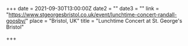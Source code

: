 +++
date = 2021-09-30T13:00:00Z
date2 = ""
date3 = ""
link = "https://www.stgeorgesbristol.co.uk/event/lunchtime-concert-randall-goosby/"
place = "Bristol, UK"
title = "Lunchtime Concert at St. George's Bristol"

+++
